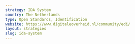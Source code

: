```yaml
---
strategy: IDA System
country: The Netherlands
type: Open Standards, Identification
website: https://www.digitaleoverheid.nl/community/edi/
layout: strategies
slug: ida-system
---
```


